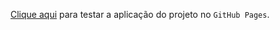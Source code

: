 [Clique aqui](https://marcossaurelio.github.io/calculadora_logica/) para testar a aplicação do projeto no `GitHub Pages`.
